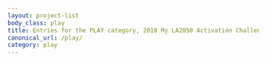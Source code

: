 ```yaml
---
layout: project-list
body_class: play
title: Entries for the PLAY category, 2018 My LA2050 Activation Challenge
canonical_url: /play/
category: play
---
```

